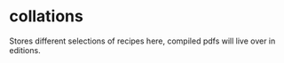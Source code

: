 # collations
Stores different selections of recipes here, 
compiled pdfs will live over in editions.
